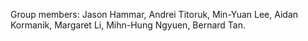 Group members: Jason Hammar, Andrei Titoruk, Min-Yuan Lee, Aidan Kormanik, Margaret Li, Mihn-Hung Ngyuen, Bernard Tan.

